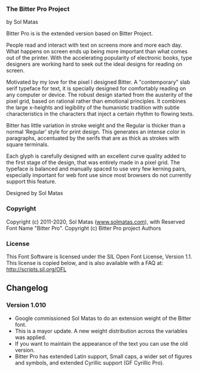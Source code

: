 ### The Bitter Pro Project

by Sol Matas 


Bitter Pro is is the extended version based on Bitter Project.

People read and interact with text on screens more and more each day. What happens on screen ends up being more important than what comes out of the printer. With the accelerating popularity of electronic books, type designers are working hard to seek out the ideal designs for reading on screen.

Motivated by my love for the pixel I designed Bitter. A "contemporary" slab serif typeface for text, it is specially designed for comfortably reading on any computer or device. The robust design started from the austerity of the pixel grid, based on rational rather than emotional principles. It combines the large x-heights and legibility of the humanistic tradition with subtle characteristics in the characters that inject a certain rhythm to flowing texts.

Bitter has little variation in stroke weight and the Regular is thicker than a normal ‘Regular’ style for print design. This generates an intense color in paragraphs, accentuated by the serifs that are as thick as strokes with square terminals.

Each glyph is carefully designed with an excellent curve quality added to the first stage of the design, that was entirely made in a pixel grid. The typeface is balanced and manually spaced to use very few kerning pairs, especially important for web font use since most browsers do not currently support this feature.



Designed by Sol Matas


### Copyright

Copyright (c) 2011-2020, Sol Matas (www.solmatas.com), with Reserved Font Name "Bitter Pro". Copyright (c) Bitter Pro project Authors

### License

This Font Software is licensed under the SIL Open Font License, Version 1.1.
This license is copied below, and is also available with a FAQ at:
http://scripts.sil.org/OFL

## Changelog
### Version 1.010 
- Google commissioned Sol Matas to do an extension weight of the Bitter font.
- This is a mayor update. A new weight distribution across the variables was applied.
- If you want to maintain the appearance of the text you can use the old version. 
- Bitter Pro has extended Latin support, Small caps, a wider set of figures and symbols, and extended Cyrillic support (GF Cyrillic Pro).



